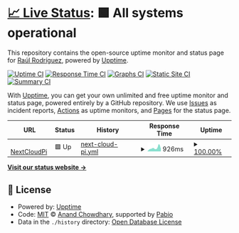 # [📈 Live Status](https://raulrm00.github.io/uptime-monitor): <!--live status--> **🟩 All systems operational**

This repository contains the open-source uptime monitor and status page for [Raúl Rodríguez](https://www.linkedin.com/in/raulrm00/), powered by [Upptime](https://github.com/upptime/upptime).

[![Uptime CI](https://github.com/raulrm00/uptime-monitor/workflows/Uptime%20CI/badge.svg)](https://github.com/raulrm00/uptime-monitor/actions?query=workflow%3A%22Uptime+CI%22)
[![Response Time CI](https://github.com/raulrm00/uptime-monitor/workflows/Response%20Time%20CI/badge.svg)](https://github.com/raulrm00/uptime-monitor/actions?query=workflow%3A%22Response+Time+CI%22)
[![Graphs CI](https://github.com/raulrm00/uptime-monitor/workflows/Graphs%20CI/badge.svg)](https://github.com/raulrm00/uptime-monitor/actions?query=workflow%3A%22Graphs+CI%22)
[![Static Site CI](https://github.com/raulrm00/uptime-monitor/workflows/Static%20Site%20CI/badge.svg)](https://github.com/raulrm00/uptime-monitor/actions?query=workflow%3A%22Static+Site+CI%22)
[![Summary CI](https://github.com/raulrm00/uptime-monitor/workflows/Summary%20CI/badge.svg)](https://github.com/raulrm00/uptime-monitor/actions?query=workflow%3A%22Summary+CI%22)

With [Upptime](https://upptime.js.org), you can get your own unlimited and free uptime monitor and status page, powered entirely by a GitHub repository. We use [Issues](https://github.com/raulrm00/uptime-monitor/issues) as incident reports, [Actions](https://github.com/raulrm00/uptime-monitor/actions) as uptime monitors, and [Pages](https://raulrm00.github.io/uptime-monitor) for the status page.

<!--start: status pages-->
<!-- This summary is generated by Upptime (https://github.com/upptime/upptime) -->
<!-- Do not edit this manually, your changes will be overwritten -->
<!-- prettier-ignore -->
| URL | Status | History | Response Time | Uptime |
| --- | ------ | ------- | ------------- | ------ |
| <img alt="" src="https://icons.duckduckgo.com/ip3/riojano.ddns.net.ico" height="13"> [NextCloudPi](https://riojano.ddns.net) | 🟩 Up | [next-cloud-pi.yml](https://github.com/raulrm00/uptime-monitor/commits/HEAD/history/next-cloud-pi.yml) | <details><summary><img alt="Response time graph" src="./graphs/next-cloud-pi/response-time-week.png" height="20"> 926ms</summary><br><a href="https://raulrm00.github.io/uptime-monitor/history/next-cloud-pi"><img alt="Response time 834" src="https://img.shields.io/endpoint?url=https%3A%2F%2Fraw.githubusercontent.com%2Fraulrm00%2Fuptime-monitor%2FHEAD%2Fapi%2Fnext-cloud-pi%2Fresponse-time.json"></a><br><a href="https://raulrm00.github.io/uptime-monitor/history/next-cloud-pi"><img alt="24-hour response time 717" src="https://img.shields.io/endpoint?url=https%3A%2F%2Fraw.githubusercontent.com%2Fraulrm00%2Fuptime-monitor%2FHEAD%2Fapi%2Fnext-cloud-pi%2Fresponse-time-day.json"></a><br><a href="https://raulrm00.github.io/uptime-monitor/history/next-cloud-pi"><img alt="7-day response time 926" src="https://img.shields.io/endpoint?url=https%3A%2F%2Fraw.githubusercontent.com%2Fraulrm00%2Fuptime-monitor%2FHEAD%2Fapi%2Fnext-cloud-pi%2Fresponse-time-week.json"></a><br><a href="https://raulrm00.github.io/uptime-monitor/history/next-cloud-pi"><img alt="30-day response time 778" src="https://img.shields.io/endpoint?url=https%3A%2F%2Fraw.githubusercontent.com%2Fraulrm00%2Fuptime-monitor%2FHEAD%2Fapi%2Fnext-cloud-pi%2Fresponse-time-month.json"></a><br><a href="https://raulrm00.github.io/uptime-monitor/history/next-cloud-pi"><img alt="1-year response time 834" src="https://img.shields.io/endpoint?url=https%3A%2F%2Fraw.githubusercontent.com%2Fraulrm00%2Fuptime-monitor%2FHEAD%2Fapi%2Fnext-cloud-pi%2Fresponse-time-year.json"></a></details> | <details><summary><a href="https://raulrm00.github.io/uptime-monitor/history/next-cloud-pi">100.00%</a></summary><a href="https://raulrm00.github.io/uptime-monitor/history/next-cloud-pi"><img alt="All-time uptime 99.93%" src="https://img.shields.io/endpoint?url=https%3A%2F%2Fraw.githubusercontent.com%2Fraulrm00%2Fuptime-monitor%2FHEAD%2Fapi%2Fnext-cloud-pi%2Fuptime.json"></a><br><a href="https://raulrm00.github.io/uptime-monitor/history/next-cloud-pi"><img alt="24-hour uptime 100.00%" src="https://img.shields.io/endpoint?url=https%3A%2F%2Fraw.githubusercontent.com%2Fraulrm00%2Fuptime-monitor%2FHEAD%2Fapi%2Fnext-cloud-pi%2Fuptime-day.json"></a><br><a href="https://raulrm00.github.io/uptime-monitor/history/next-cloud-pi"><img alt="7-day uptime 100.00%" src="https://img.shields.io/endpoint?url=https%3A%2F%2Fraw.githubusercontent.com%2Fraulrm00%2Fuptime-monitor%2FHEAD%2Fapi%2Fnext-cloud-pi%2Fuptime-week.json"></a><br><a href="https://raulrm00.github.io/uptime-monitor/history/next-cloud-pi"><img alt="30-day uptime 100.00%" src="https://img.shields.io/endpoint?url=https%3A%2F%2Fraw.githubusercontent.com%2Fraulrm00%2Fuptime-monitor%2FHEAD%2Fapi%2Fnext-cloud-pi%2Fuptime-month.json"></a><br><a href="https://raulrm00.github.io/uptime-monitor/history/next-cloud-pi"><img alt="1-year uptime 99.93%" src="https://img.shields.io/endpoint?url=https%3A%2F%2Fraw.githubusercontent.com%2Fraulrm00%2Fuptime-monitor%2FHEAD%2Fapi%2Fnext-cloud-pi%2Fuptime-year.json"></a></details>

<!--end: status pages-->

[**Visit our status website →**](https://raulrm00.github.io/uptime-monitor)

## 📄 License

- Powered by: [Upptime](https://github.com/upptime/upptime)
- Code: [MIT](./LICENSE) © [Anand Chowdhary](https://anandchowdhary.com), supported by [Pabio](https://pabio.com)
- Data in the `./history` directory: [Open Database License](https://opendatacommons.org/licenses/odbl/1-0/)
